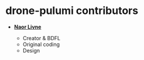 drone-pulumi contributors
===================

* **[Naor Livne](https://github.com/naorlivne)**

  * Creator & BDFL
  * Original coding
  * Design
